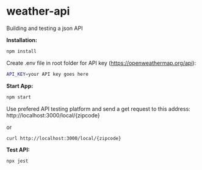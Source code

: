 # weather-api

Building and testing a json API

**Installation:**

```bash
npm install
```

Create .env file in root folder for API key (https://openweathermap.org/api):

```bash
API_KEY=your API key goes here
```

**Start App:**

```bash
npm start
```

Use prefered API testing platform and send a get request to this address:
http://localhost:3000/local/{zipcode}

or

```bash
curl http://localhost:3000/local/{zipcode}
```

**Test API:**

```bash
npx jest
```
